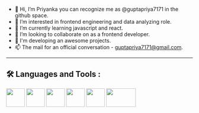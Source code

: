 - 👋 Hi, I’m Priyanka you can recognize me as @guptapriya7171 in the github space.
- 👀 I’m interested in frontend engineering and data analyzing role.
- 🌱 I’m currently learning javascript and react.
- 💞️ I’m looking to collaborate on as a frontend developer.
- 🚀 I'm developing an awesome projects.
- 📫 The mail for an official conversation - guptapriya7171@gmail.com.
<!---
guptapriya7171/guptapriya7171 is a ✨ special ✨ repository because its `README.md` (this file) appears on your GitHub profile.
You can click the Preview link to take a look at your changes.
--->
<hr>

<h2>🛠️ Languages and Tools :</h2>



<img src = "https://user-images.githubusercontent.com/96413187/209562678-4377f9b3-042b-45c0-8896-cd2614ff37cd.png" width="50" height="50" />   <img src = "https://w7.pngwing.com/pngs/509/571/png-transparent-cascading-style-sheets-logo-css3-html-web-development-world-wide-web-blue-angle-web-design.png" width="50" height="50" />   <img src = "https://upload.wikimedia.org/wikipedia/commons/thumb/6/6a/JavaScript-logo.png/480px-JavaScript-logo.png" width="50" height="50" />   <img src = "https://www.pngfind.com/pngs/m/685-6854994_react-logo-no-background-hd-png-download.png" width="50" height="50" />  <img src = "https://pluralsight2.imgix.net/paths/images/nodejs-45adbe594d.png" width="50" height="50" />  <img src = "https://ijicrack.com/wp-content/uploads/2021/02/MySQL-Crack.jpg" width="80" height="50" />

